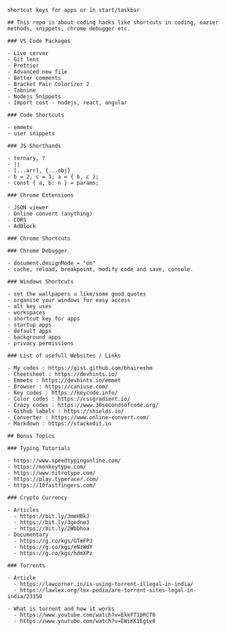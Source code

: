 	
	shortcut keys for apps or in start/taskbar
	
	## This repo is about coding hacks like shortcuts in coding, eazier methods, snippets, chrome debugger etc.

	### VS Code Packages

	- Live server
	- Git lens
	- Prettier
	- Advanced new file
	- Better comments
	- Bracket Pair Colorizer 2
	- Tabnine
	- Nodejs Snippets
	- Import cost - nodejs, react, angular

	### Code Shortcuts

	- emmets
	- user snippets

	### JS Shorthands

	- ternary, ?
	- ||
	- [...arr], {...obj}
	- b = 2, c = 3; a = { b, c };
	- const { a, b: n } = params;

	### Chrome Extensions

	- JSON viewer
	- Online convert (anything)
	- CORS
	- AdBlock

	### Chrome Shortcuts

	### Chrome Debugger

	- document.designMode = "on"
	- cache, reload, breakpoint, modify code and save, console.

	### Windows Shortcuts

	- set the wallpapers u like/some good quotes
	- organise your windows for easy access
	- alt key uses
	- workspaces
	- shortcut key for apps
	- startup apps
	- default apps
	- background apps
	- privacy permissions

	### List of usefull Websites / Links

	- My codes : https://gist.github.com/bhaireshm
	- Cheetsheet : https://devhints.io/
	- Emmets : https://devhints.io/emmet
	- Browser : https://caniuse.com/
	- Key codes : https://keycode.info/
	- Color codes : https://cssgradient.io/
	- Crazy codes : https://www.30secondsofcode.org/
	- Github labels : https://shields.io/
	- Converter : https://www.online-convert.com/
	- Markdown : https://stackedit.io

	## Bonus Topics

	### Typing Tutorials

	- https://www.speedtypingonline.com/
	- https://monkeytype.com/
	- https://www.nitrotype.com/
	- https://play.typeracer.com/
	- https://10fastfingers.com/

	### Crypto Currency

	- Articles
	  - https://bit.ly/3meHBkJ
	  - https://bit.ly/3gedne3
	  - https://bit.ly/2Wbbhoa
	- Documentary
	  - https://g.co/kgs/GTmFPJ
	  - https://g.co/kgs/eNzWdY
	  - https://g.co/kgs/hdmXPz

	### Torrents

	- Article
	  - https://lawcorner.in/is-using-torrent-illegal-in-india/
	  - https://lawlex.org/lex-pedia/are-torrent-sites-legal-in-india/23350

	- What is torrent and how it works
	  - https://www.youtube.com/watch?v=EkkFT1bRCT0
	  - https://www.youtube.com/watch?v=EWiKK1Egtv8
